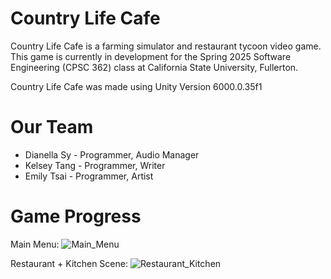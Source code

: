 # Country Life Cafe
Country Life Cafe is a farming simulator and restaurant tycoon video game. This game is currently in development for the Spring 2025 Software Engineering (CPSC 362) class at California State University, Fullerton.

Country Life Cafe was made using Unity Version 6000.0.35f1

# Our Team
* Dianella Sy - Programmer, Audio Manager
* Kelsey Tang - Programmer, Writer
* Emily Tsai - Programmer, Artist

# Game Progress

Main Menu:
![Main_Menu](https://github.com/user-attachments/assets/2273e093-6310-424c-a868-190e5073a84c)



Restaurant + Kitchen Scene:
![Restaurant_Kitchen](https://github.com/user-attachments/assets/0dbfed32-64c7-4de7-9078-b35c4e13b69a)



